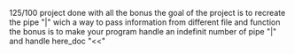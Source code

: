 125/100
project done with all the bonus
the goal of the project is to recreate the pipe "|" wich a way to pass information from different
file and function
the bonus is to make your program handle an indefinit number of pipe "|" and handle here_doc "<<"
